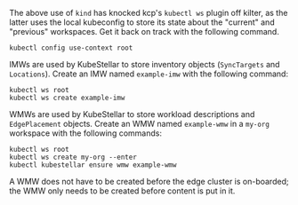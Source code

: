 <!--quickstart-2-apache-example-deployment-b-create-imw-and-wmw-start-->
The above use of `kind` has knocked kcp's `kubectl ws` plugin off kilter, as the latter uses the local kubeconfig to store its state about the "current" and "previous" workspaces.  Get it back on track with the following command.

```shell
kubectl config use-context root
```

IMWs are used by KubeStellar to store inventory objects (`SyncTargets` and `Locations`). Create an IMW named `example-imw` with the following command:

```shell
kubectl ws root
kubectl ws create example-imw
```

WMWs are used by KubeStellar to store workload descriptions and `EdgePlacement` objects. Create an WMW named `example-wmw` in a `my-org` workspace with the following commands:

```shell
kubectl ws root
kubectl ws create my-org --enter
kubectl kubestellar ensure wmw example-wmw
```

A WMW does not have to be created before the edge cluster is on-boarded; the WMW only needs to be created before content is put in it.
<!--quickstart-2-apache-example-deployment-b-create-imw-and-wmw-end-->
